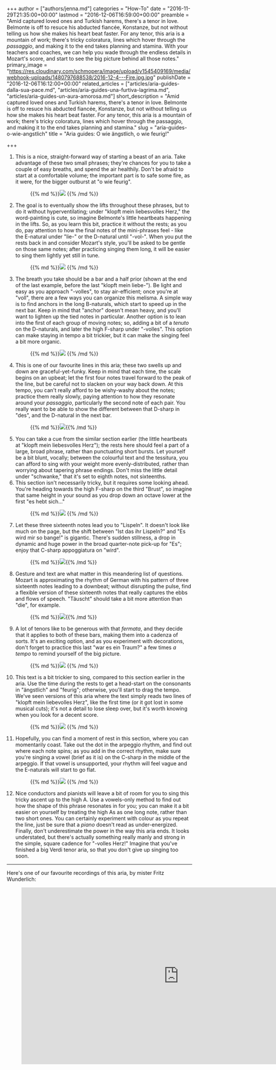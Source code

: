 +++
author = ["authors/jenna.md"]
categories = "How-To"
date = "2016-11-29T21:35:00+00:00"
lastmod = "2016-12-06T16:59:00+00:00"
preamble = "Amid captured loved ones and Turkish harems, there's a tenor in love. Belmonte is off to resuce his abducted fiancée, Konstanze, but not without telling us how she makes his heart beat faster. For any tenor, this aria is a mountain of work; there's tricky coloratura, lines which hover through the *passaggio*, and making it to the end takes planning and stamina. With your teachers and coaches, we can help you wade through the endless details in Mozart's score, and start to see the big picture behind all those notes."
primary_image = "https://res.cloudinary.com/schmopera/image/upload/v1545409169/media/webhook-uploads/1480797688538/2016-12-4---Fire.jpg.jpg"
publishDate = "2016-12-06T16:12:00+00:00"
related_articles = ["articles/aria-guides-dalla-sua-pace.md", "articles/aria-guides-una-furtiva-lagrima.md", "articles/aria-guides-un-aura-amorosa.md"]
short_description = "Amid captured loved ones and Turkish harems, there's a tenor in love. Belmonte is off to resuce his abducted fiancée, Konstanze, but not without telling us how she makes his heart beat faster. For any tenor, this aria is a mountain of work; there's tricky coloratura, lines which hover through the passaggio, and making it to the end takes planning and stamina."
slug = "aria-guides-o-wie-angstlich"
title = "Aria guides: O wie ängstlich, o wie feurig!"

+++
 1. This is a nice, straight-forward way of starting a beast of an aria. Take advantage of these two small phrases; they're chances for you to take a couple of easy breaths, and spend the air healthily. Don't be afraid to start at a comfortable volume; the important part is to safe some fire, as it were, for the bigger outburst at "o wie feurig".<figure data-type="image">{{% md %}}![](https://res.cloudinary.com/schmopera/image/upload/v1545409169/media/webhook-uploads/1480700040380/Aria-Guide---Belmonte---annotated---1.jpg.jpg) {{% /md %}}</figure>
 2. The goal is to eventually show the lifts throughout these phrases, but to do it without hyperventilating; under "klopft mein liebesvolles Herz," the word-painting is cute, so imagine Belmonte's little heartbeats happening in the lifts. So, as you learn this bit, practice it without the rests; as you do, pay attention to how the final notes of the mini-phrases feel - like the E-natural under "lie-" or the D-natural until "-vol-". When you put the rests back in and consider Mozart's style, you'll be asked to be gentle on those same notes; after practicing singing them long, it will be easier to sing them lightly yet still in tune.<figure data-type="image">{{% md %}}![](https://res.cloudinary.com/schmopera/image/upload/v1545409169/media/webhook-uploads/1480700053741/Aria-Guide---Belmonte---annotated---2.jpg.jpg)
    {{% /md %}}</figure>
 3. The breath you take should be a bar and a half prior (shown at the end of the last example, before the last "klopft mein liebe-"). Be light and easy as you approach "-volles", to stay air-efficient; once you're at "voll", there are a few ways you can organize this melisma. A simple way is to find anchors in the long B-naturals, which start to speed up in the next bar. Keep in mind that "anchor" doesn't mean heavy, and you'll want to lighten up the tied notes in particular. Another option is to lean into the first of each group of moving notes; so, adding a bit of a _tenuto_ on the D-naturals, and later the high F-sharp under "-volles". This option can make staying in tempo a bit trickier, but it can make the singing feel a bit more organic.<figure data-type="image">{{% md %}}![](https://res.cloudinary.com/schmopera/image/upload/v1545409169/media/webhook-uploads/1480700064947/Aria-Guide---Belmonte---annotated---3.jpg.jpg)
    {{% /md %}}</figure>
 4. This is one of our favourite lines in this aria; these two swells up and down are graceful-yet-funky. Keep in mind that each time, the scale begins on an upbeat; let the first four notes travel forward to the peak of the line, but be careful not to slacken on your way back down. At this tempo, you can't really afford to be wishy-washy about the notes; practice them really slowly, paying attention to how they resonate around your _passaggio_, particularly the second note of each pair. You really want to be able to show the different between that D-sharp in "des", and the D-natural in the next bar.<figure data-type="image">{{% md %}}![](https://res.cloudinary.com/schmopera/image/upload/v1545409169/media/webhook-uploads/1480796909460/Aria-Guide---Belmonte---annotated---4.5.jpg.jpg){{% /md %}}</figure>
 5. You can take a cue from the similar section earlier (the little heartbeats at "klopft mein liebesvolles Herz"); the rests here should feel a part of a large, broad phrase, rather than punctuating short bursts. Let yourself be a bit blunt, vocally; between the colourful text and the tessitura, you can afford to sing with your weight more evenly-distributed, rather than worrying about tapering phrase endings. Don't miss the little detail under "schwanke," that it's set to eighth notes, not sixteenths.
 6. This section isn't necessarily tricky, but it requires some looking ahead. You're heading towards the high F-sharp on the third "Brust", so imagine that same height in your sound as you drop down an octave lower at the first "es hebt sich..."<figure data-type="image">{{% md %}}![](https://res.cloudinary.com/schmopera/image/upload/v1545409169/media/webhook-uploads/1480796932213/Aria-Guide---Belmonte---annotated---4.75.jpg.jpg)
    {{% /md %}}</figure>
 7. Let these three sixteenth notes lead you to "Lispeln". It doesn't look like much on the page, but the shift between "Ist das ihr Lispeln?" and "Es wird mir so bange!" is gigantic. There's sudden stillness, a drop in dynamic and huge power in the broad quarter-note pick-up for "Es"; enjoy that C-sharp appoggiatura on "wird".<figure data-type="image">{{% md %}}![](https://res.cloudinary.com/schmopera/image/upload/v1545409169/media/webhook-uploads/1481036084018/Aria-Guide---Belmonte---full---annotated---5.5.jpg.jpg){{% /md %}}</figure>
 8. Gesture and text are what matter in this meandering list of questions. Mozart is approximating the rhythm of German with his pattern of three sixteenth notes leading to a downbeat; without disrupting the pulse, find a flexible version of these sixteenth notes that really captures the ebbs and flows of speech. "Täuscht" should take a bit more attention than "die", for example.<figure data-type="image">{{% md %}}![](https://res.cloudinary.com/schmopera/image/upload/v1545409169/media/webhook-uploads/1481036111331/Aria-Guide---Belmonte---annotated---5.75.jpg.jpg){{% /md %}}</figure>
 9. A lot of tenors like to be generous with that _fermata_, and they decide that it applies to both of these bars, making them into a cadenza of sorts. It's an exciting option, and as you experiment with decorations, don't forget to practice this last "war es ein Traum?" a few times _a tempo_ to remind yourself of the big picture.<figure data-type="image">{{% md %}}![](https://res.cloudinary.com/schmopera/image/upload/v1545409169/media/webhook-uploads/1480700117966/Aria-Guide---Belmonte---annotated---6.jpg.jpg)
    {{% /md %}}</figure>
10. This text is a bit trickier to sing, compared to this section earlier in the aria. Use the time during the rests to get a head-start on the consonants in "ängstlich" and "feurig"; otherwise, you'll start to drag the tempo. We've seen versions of this aria where the text simply reads two lines of "klopft mein liebevolles Herz", like the first time (or it got lost in some musical cuts); it's not a detail to lose sleep over, but it's worth knowing when you look for a decent score.<figure data-type="image">{{% md %}}![](https://res.cloudinary.com/schmopera/image/upload/v1545409169/media/webhook-uploads/1480700130441/Aria-Guide---Belmonte---annotated---7.jpg.jpg)
    {{% /md %}}</figure>
11. Hopefully, you can find a moment of rest in this section, where you can momentarily coast. Take out the dot in the arpeggio rhythm, and find out where each note spins; as you add in the correct rhythm, make sure you're singing a vowel (brief as it is) on the C-sharp in the middle of the arpeggio. If that vowel is unsupported, your rhythm will feel vague and the E-naturals will start to go flat.<figure data-type="image">{{% md %}}![](https://res.cloudinary.com/schmopera/image/upload/v1545409169/media/webhook-uploads/1480700144323/Aria-Guide---Belmonte---annotated---8.jpg.jpg)
    {{% /md %}}</figure>
12. Nice conductors and pianists will leave a bit of room for you to sing this tricky ascent up to the high A. Use a vowels-only method to find out how the shape of this phrase resonates in for you; you can make it a bit easier on yourself by treating the high As as one long note, rather than two short ones. You can certainly experiment with colour as you repeat the line, just be sure that a _piano_ doesn't read as under-energized. Finally, don't underestimate the power in the way this aria ends. It looks understated, but there's actually something really manly and strong in the simple, square cadence for "-volles Herz!" Imagine that you've finished a big Verdi tenor aria, so that you don't give up singing too soon.

***

Here's one of our favourite recordings of this aria, by mister Fritz Wunderlich:

<figure data-type="video">
<iframe width="854" height="480" src="https://www.youtube.com/embed/TcmXV7YAoCg" frameborder="0" allowfullscreen></iframe>
</figure>